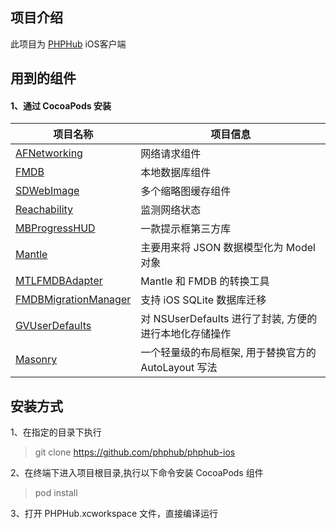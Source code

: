 ## 项目介绍

此项目为 [PHPHub](https://phphub.org/) iOS客户端

## 用到的组件
#### 1、通过 CocoaPods 安装

项目名称 | 项目信息
------- | -------
[AFNetworking](https://github.com/AFNetworking/AFNetworking) | 网络请求组件
[FMDB](https://github.com/ccgus/fmdb) | 本地数据库组件
[SDWebImage](https://github.com/rs/SDWebImage) | 多个缩略图缓存组件
[Reachability](https://github.com/tonymillion/Reachability) | 监测网络状态
[MBProgressHUD](https://github.com/jdg/MBProgressHUD) | 一款提示框第三方库
[Mantle](https://github.com/Mantle/Mantle) | 主要用来将 JSON 数据模型化为 Model 对象
[MTLFMDBAdapter](https://github.com/tanis2000/MTLFMDBAdapter) | Mantle 和 FMDB 的转换工具
[FMDBMigrationManager](https://github.com/layerhq/FMDBMigrationManager) | 支持 iOS SQLite 数据库迁移
[GVUserDefaults](https://github.com/gangverk/GVUserDefaults) | 对 NSUserDefaults 进行了封装, 方便的进行本地化存储操作
[Masonry](https://github.com/SnapKit/Masonry) | 一个轻量级的布局框架, 用于替换官方的 AutoLayout 写法

 
## 安装方式
1、在指定的目录下执行  

>  git clone https://github.com/phphub/phphub-ios
  
2、在终端下进入项目根目录,执行以下命令安装 CocoaPods 组件

>  pod install

3、打开 PHPHub.xcworkspace 文件，直接编译运行